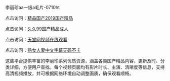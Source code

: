 李丽珍aa一级a毛片-0710ht

点击访问：<a href="https://heiliaoxqkkct.pages.dev">精品国产2019国产精品</a>

点击访问：<a href="https://heiliaoxwd5i8.pages.dev">久久99国产精品成人</a>

点击访问：<a href="https://heiliaowt0d7p.pages.dev">天堂网视频在线观看</a>

点击访问：<a href="https://heiliaoga6s9v.pages.dev">熟女人妻中文字幕无码不卡</a>

这些平台提供丰富的李丽珍系列优质资源，涵盖各类国产精品内容，更新及时、分类详细，方便用户查找。每个视频页面均有影片时长、主演、清晰度等信息，支持高清视频播放，并可根据网络环境自动调整画质，确保观看顺畅。

<span style="display:none;">[Canonical link](）</span>
